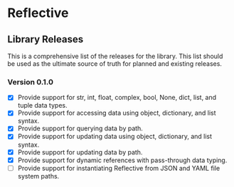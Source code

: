 # Reflective

## Library Releases

This is a comprehensive list of the releases for the library. This list should be used as the ultimate source of truth
for planned and existing releases.

### Version 0.1.0

- [x] Provide support for str, int, float, complex, bool, None, dict, list, and tuple data types.
- [x] Provide support for accessing data using object, dictionary, and list syntax.
- [x] Provide support for querying data by path.
- [x] Provide support for updating data using object, dictionary, and list syntax.
- [x] Provide support for updating data by path.
- [x] Provide support for dynamic references with pass-through data typing.
- [ ] Provide support for instantiating Reflective from JSON and YAML file system paths.
